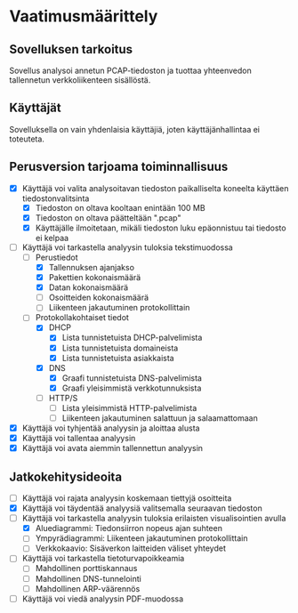 # Vaatimusmäärittely
## Sovelluksen tarkoitus
Sovellus analysoi annetun PCAP-tiedoston ja tuottaa yhteenvedon tallennetun verkkoliikenteen sisällöstä.
## Käyttäjät
Sovelluksella on vain yhdenlaisia käyttäjiä, joten käyttäjänhallintaa ei toteuteta.
## Perusversion tarjoama toiminnallisuus
- [x] Käyttäjä voi valita analysoitavan tiedoston paikalliselta koneelta käyttäen tiedostonvalitsinta
    - [x] Tiedoston on oltava kooltaan enintään 100 MB
    - [x] Tiedoston on oltava päätteltään ".pcap"
    - [x] Käyttäjälle ilmoitetaan, mikäli tiedoston luku epäonnistuu tai tiedosto ei kelpaa
- [ ] Käyttäjä voi tarkastella analyysin tuloksia tekstimuodossa
    - [ ] Perustiedot
        - [x] Tallennuksen ajanjakso
        - [x] Pakettien kokonaismäärä
        - [x] Datan kokonaismäärä
        - [ ] Osoitteiden kokonaismäärä
        - [ ] Liikenteen jakautuminen protokollittain
    - [ ] Protokollakohtaiset tiedot
        - [x] DHCP
            - [x] Lista tunnistetuista DHCP-palvelimista
            - [x] Lista tunnistetuista domaineista
            - [x] Lista tunnistetuista asiakkaista
        - [x] DNS
            - [x] Graafi tunnistetuista DNS-palvelimista
            - [x] Graafi yleisimmistä verkkotunnuksista
        - [ ] HTTP/S
            - [ ] Lista yleisimmistä HTTP-palvelimista
            - [ ] Liikenteen jakautuminen salattuun ja salaamattomaan
- [x] Käyttäjä voi tyhjentää analyysin ja aloittaa alusta
- [x] Käyttäjä voi tallentaa analyysin
- [x] Käyttäjä voi avata aiemmin tallennettun analyysin
## Jatkokehitysideoita
- [ ] Käyttäjä voi rajata analyysin koskemaan tiettyjä osoitteita
- [x] Käyttäjä voi täydentää analyysiä valitsemalla seuraavan tiedoston
- [ ] Käyttäjä voi tarkastella analyysin tuloksia erilaisten visualisointien avulla
    - [x] Aluediagrammi: Tiedonsiirron nopeus ajan suhteen
    - [ ] Ympyrädiagrammi: Liikenteen jakautuminen protokollittain
    - [ ] Verkkokaavio: Sisäverkon laitteiden väliset yhteydet
- [ ] Käyttäjä voi tarkastella tietoturvapoikkeamia
    - [ ] Mahdollinen porttiskannaus
    - [ ] Mahdollinen DNS-tunnelointi
    - [ ] Mahdollinen ARP-väärennös
- [ ] Käyttäjä voi viedä analyysin PDF-muodossa
